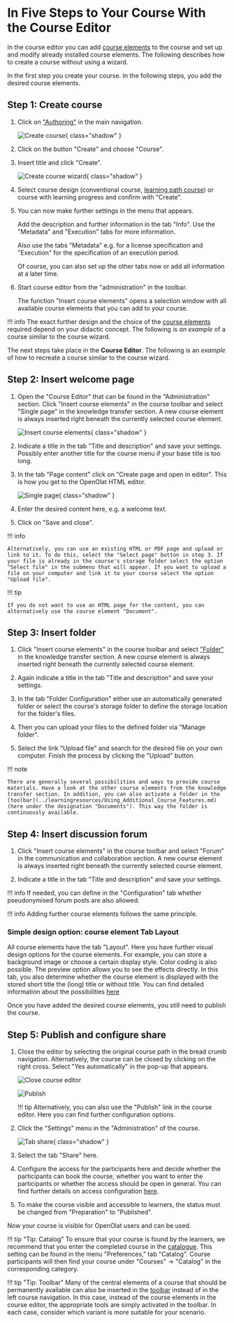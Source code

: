 # In Five Steps to Your Course With the Course Editor

In the course editor you can add [course
elements](../learningresources/Course_Elements.md) to the course and set up and modify already installed course elements. The following describes how to create a course without using a wizard.

In the first step you create your course. In the following steps, you add the desired course elements.

## Step 1: Create course  
  
1. Click on ["Authoring"](../area_modules/Authoring.de.md) in the main navigation.
    
    ![Create course](assets/create_course.jpg){ class="shadow" }

2. Click on the button "Create" and choose "Course".

3. Insert title and click "Create".
    
    ![Create course wizard](assets/course_create_en.jpg){ class="shadow" }

4. Select course design (conventional course, [learning path course](../learningresources/Learning_path_course.md)) or course with learning progress and confirm with "Create".  

5. You can now make further settings in the menu that appears.
    
    Add the description and further information in the tab "Info". Use the "Metadata" and "Execution" tabs for more information.

    Also use the tabs "Metadata" e.g. for a license specification and "Execution" for the specification of an execution period.

    Of course, you can also set up the other tabs now or add all information at a later time.   
  

6. Start course editor from the "administration" in the toolbar.

    The function "Insert course elements" opens a selection window with all available course elements that you can add to your course.  
  
!!! info
    The exact further design and the choice of the [course
    elements](../learningresources/Course_Elements.md) required depend on your didactic concept. The following is _an example_ of a course similar to the course wizard.

The next steps take place in the **Course Editor**. 
The following is an _example_ of how to recreate a course similar to the course wizard.


## Step 2: Insert welcome page

1. Open the "Course Editor" that can be found in the "Administration" section. Click "Insert course elements" in the course toolbar and select "Single page" in the knowledge transfer section. A new course element is always inserted right beneath the currently selected course element. 

    ![Insert course elements](assets/insert_course_elements16.png){ class="shadow" }  
  
2. Indicate a title in the tab "Title and description" and save your settings. Possibly enter another title for the course menu if your base title is too long.  
 

3. In the tab "Page content" click on "Create page and open in editor". This is how you get to the OpenOlat HTML editor.

    ![Single page](assets/single_page_content.png){ class="shadow" }  
  
4. Enter the desired content here, e.g. a welcome text. 

5. Click on "Save and close".  
  
!!! info

    Alternatively, you can use an existing HTML or PDF page and upload or link to it. To do this, select the "Select page" button in step 3. If your file is already in the course's storage folder select the option "Select file" in the submenu that will appear. If you want to upload a file on your computer and link it to your course select the option "Upload file".

!!! tip

    If you do not want to use an HTML page for the content, you can alternatively use the course element "Document".

## Step 3: Insert folder 

1. Click "Insert course elements" in the course toolbar and select ["Folder"](../learningresources/Course_Element_Folder.md) in the knowledge transfer section. A new course element is always inserted right beneath the currently selected course element.  

2. Again indicate a title in the tab "Title and description" and save your settings.  

3. In the tab "Folder Configuration" either use an automatically generated folder or select the course's storage folder to define the storage location for the folder's files.  

4. Then you can upload your files to the defined folder via "Manage folder".  

5. Select the link "Upload file" and search for the desired file on your own computer. Finish the process by clicking the "Upload" button.  
  
!!! note

    There are generally several possibilities and ways to provide course materials. Have a look at the other course elements from the knowledge transfer section. In addition, you can also activate a folder in the [toolbar](../learningresources/Using_Additional_Course_Features.md) (here under the designation "Documents"). This way the folder is continuously available.

## Step 4: Insert discussion forum

1. Click "Insert course elements" in the course toolbar and select "Forum" in the communication and collaboration section. A new course element is always inserted right beneath the currently selected course element.

2. Indicate a title in the tab "Title and description" and save your settings.  
  
!!! info
    If needed, you can define in the "Configuration" tab whether pseudonymised forum posts are also allowed.

!!! info 
    Adding further course elements follows the same principle.

### Simple design option: course element Tab Layout

All course elements have the tab "Layout". Here you have further visual design options for the course elements. For example, you can store a background image or choose a certain display style. Color coding is also possible. The preview option allows you to see the effects directly. In this tab, you also determine whether the course element is displayed with the stored short title the (long) title or without title. You can find detailed information about the possibilities
[here](../learningresources/Design_possibilities_of_courses_and_course_elements.md)

Once you have added the desired course elements, you still need to publish the course.

## Step 5: Publish and configure share

1. Close the editor by selecting the original course path in the bread crumb navigation. Alternatively, the course can be closed by clicking on the right cross. Select "Yes automatically" in the pop-up that appears. 

    ![Close course editor](assets/close_course_editor.png)   
    
    ![Publish](assets/publish.png)  
  
    !!! tip
        Alternatively, you can also use the "Publish" link in the course editor. Here you can find further configuration options.
 
    
2. Click the "Settings" menu in the "Administration" of the course.

    ![Tab share](assets/tab_share.png){ class="shadow" }  

3. Select the tab "Share" here.  

4. Configure the access for the participants here and decide whether the participants can book the course, whether you want to enter the participants or whether the access should be open in general. You can find further details on access configuration [here](../learningresources/Access_configuration.md).

5. To make the course visible and accessible to learners, the status must be changed from "Preparation" to "Published".
  
Now your course is visible for OpenOlat users and can be used.

!!! tip "Tip: Catalog"
    To ensure that your course is found by the learners, we recommend that you enter the completed course in the [catalogue](../catalog/index.md). This setting can be found in the menu "Preferences," tab "Catalog". Course participants will then find your course under "Courses" → "Catalog" in the corresponding category.

!!! tip "Tip: Toolbar"
    Many of the central elements of a course that should be permanently available can also be inserted in the [toolbar](../learningresources/Using_Additional_Course_Features.md) instead of in the left course navigation. In this case, instead of the course elements in the course editor, the appropriate tools are simply activated in the toolbar. In each case, consider which variant is more suitable for your scenario.